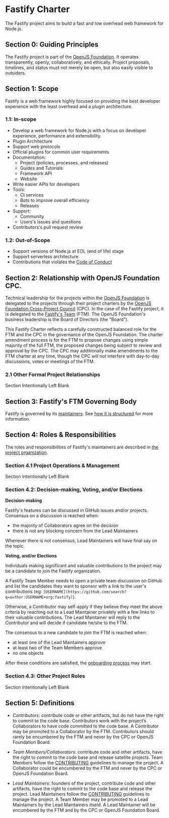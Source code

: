 # Fastify Charter

The Fastify project aims to build a fast and low overhead web framework for Node.js.


## Section 0: Guiding Principles

The Fastify project is part of the [OpenJS Foundation][openjs foundation]. It operates transparently, openly, collaboratively, and ethically. Project proposals, timelines, and status must not merely be open, but also easily visible to outsiders.


## Section 1: Scope

Fastify is a web framework highly focused on providing the best developer experience with the least overhead and a plugin architecture.

### 1.1: In-scope

+ Develop a web framework for Node.js with a focus on developer experience, performance and extensibility.
+ Plugin Architecture
+ Support web protocols
+ Official plugins for common user requirements
+ Documentation:
  + Project (policies, processes, and releases)
  + Guides and Tutorials
  + Framework API
  + Website
+ Write easier APIs for developers
+ Tools:
  + CI services
  + Bots to improve overall efficiency
  + Releases
+ Support:
  + Community
  + Users's issues and questions
+ Contributors's pull request review

### 1.2: Out-of-Scope

+ Support versions of Node.js at EOL (end of life) stage
+ Support serverless architecture
+ Contributions that violates the [Code of Conduct](CODE_OF_CONDUCT.md)


## Section 2: Relationship with OpenJS Foundation CPC.

Technical leadership for the projects within the [OpenJS Foundation][openjs foundation] is delegated to the projects through their project charters by the [OpenJS Foundation Cross-Project Council](https://openjsf.org/about/governance/) (CPC). In the case of the Fastify project, it is delegated to the [Fastify's Team](README.md#team) (FTM). The OpenJS Foundation's business leadership is the Board of Directors (the "Board").

This Fastify Charter reflects a carefully constructed balanced role for the FTM and the CPC in the governance of the OpenJS Foundation. The charter amendment process is for the FTM to propose changes using simple majority of the full FTM, the proposed changes being subject to review and approval by the CPC. The CPC may additionally make amendments to the FTM charter at any time, though the CPC will not interfere with day-to-day discussions, votes or meetings of the FTM.


### 2.1 Other Formal Project Relationships

Section Intentionally Left Blank


## Section 3: Fastify's FTM Governing Body

Fastify is governed by its [maintainers](README.md#team). See [how it is structured](CONTRIBUTING.md#fastify-organization-structure) for more information.


## Section 4: Roles & Responsibilities 

The roles and responsibilities of Fastify's maintainers are described in [the project organization](CONTRIBUTING.md#fastify-organization-structure).

### Section 4.1 Project Operations & Management

Section Intentionally Left Blank

### Section 4.2: Decision-making, Voting, and/or Elections

**Decision-making**

Fastify's features can be discussed in GitHub issues and/or projects.
Consensus on a discussion is reached when:

- the majority of Collaborators agree on the decision
- there is not any blocking concern from the Lead Maintainers

Whenever there is not consensus, Lead Maintainers will have final say on the topic.

**Voting, and/or Elections**

Individuals making significant and valuable contributions to the project may be a candidate to join the Fastify organization.

A Fastify Team Member needs to open a private team discussion on GitHub and list the candidates
they want to sponsor with a link to the user's contributions (eg: `[USERNAME](https://github.com/search?q=author:USERNAME+org:fastify)`).

Otherwise, a Contributor may self-apply if they believe they meet the above criteria by reaching out
to a Lead Maintainer privately with a few links to their valuable contributions.
The Lead Maintainer will reply to the Contributor and will decide if candidate he/she to the FTM.

The consensus to a new candidate to join the FTM is reached when:

- at least one of the Lead Maintainers approve
- at least two of the Team Members approve
- no one objects

After these conditions are satisfied, the [onboarding process](CONTRIBUTING.md#onboarding-Collaborators) may start.

### Section 4.3: Other Project Roles

Section Intentionally Left Blank

## Section 5: Definitions

+ *Contributors*: contribute code or other artifacts, but do not have the right to commit to the code base. Contributors work with the project’s Collaborators to have code committed to the code base. A Contributor may be promoted to a Collaborator by the FTM. Contributors should rarely be encumbered by the FTM and never by the CPC or OpenJS Foundation Board.

+ *Team Members/Collaborators*: contribute code and other artifacts, have the right to commit to the code base and release satellite projects. Team Members follow the [CONTRIBUTING](CONTRIBUTING.md) guidelines to manage the project. A Collaborator could be encumbered by the FTM and never by the CPC or OpenJS Foundation Board.

+ *Lead Maintainers*: founders of the project, contribute code and other artifacts, have the right to commit to the code base and release the project. Lead Maintainers follow the [CONTRIBUTING](CONTRIBUTING.md) guidelines to manage the project. A Team Member may be promoted to a Lead Maintainers by the Lead Maintainers itseld. A Lead Maintainer will be encumbered by the FTM and by the CPC or OpenJS Foundation Board.

[openjs foundation]: https://openjsf.org
